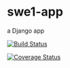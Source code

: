 # swe1-app
a Django app

[![Build Status](https://app.travis-ci.com/Anotherlynn/swe1-app.svg?branch=master)](https://app.travis-ci.com/Anotherlynn/swe1-app)

[![Coverage Status](https://coveralls.io/repos/github/Anotherlynn/swe1-app/badge.svg?branch=master)](https://coveralls.io/github/Anotherlynn/swe1-app?branch=master)